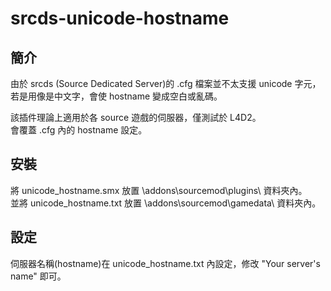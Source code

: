 # srcds-unicode-hostname

## 簡介

由於 srcds (Source Dedicated Server)的 .cfg 檔案並不太支援 unicode 字元，若是用像是中文字，會使 hostname 變成空白或亂碼。<br>

該插件理論上適用於各 source 遊戲的伺服器，僅測試於 L4D2。<br>
會覆蓋 .cfg 內的 hostname 設定。

## 安裝

將 unicode_hostname.smx 放置 \addons\sourcemod\plugins\ 資料夾內。<br>
並將 unicode_hostname.txt 放置 \addons\sourcemod\gamedata\ 資料夾內。

## 設定

伺服器名稱(hostname)在 unicode_hostname.txt 內設定，修改 "Your server's name" 即可。
